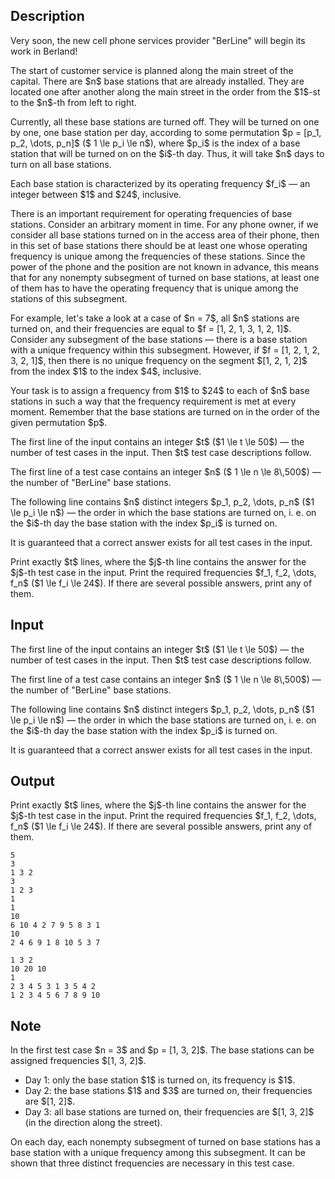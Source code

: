 ## Description

<div><p>Very soon, the new cell phone services provider "BerLine" will begin its work in Berland!</p><p>The start of customer service is planned along the main street of the capital. There are $n$&nbsp;base stations that are already installed. They are located one after another along the main street in the order from the&nbsp;$1$-st to the&nbsp;$n$-th from left to right. </p><p>Currently, all these base stations are turned off. They will be turned on one by one, one base station per day, according to some permutation $p = [p_1, p_2, \dots, p_n]$ ($ 1 \le p_i \le n$), where $p_i$ is the index of a base station that will be turned on on the $i$-th day. Thus, it will take $n$ days to turn on all base stations.</p><p>Each base station is characterized by its operating frequency $f_i$&nbsp;— an integer between $1$ and $24$, inclusive.</p><p>There is an important requirement for operating frequencies of base stations. Consider an arbitrary moment in time. For any phone owner, if we consider all base stations turned on in the access area of their phone, then in this set of base stations there should be at least one whose operating frequency is unique among the frequencies of these stations. Since the power of the phone and the position are not known in advance, this means that for any nonempty subsegment of turned on base stations, at least one of them has to have the operating frequency that is unique among the stations of this subsegment.</p><p>For example, let's take a look at a case of $n = 7$, all $n$ stations are turned on, and their frequencies are equal to $f = [1, 2, 1, 3, 1, 2, 1]$. Consider any subsegment of the base stations&nbsp;— there is a base station with a unique frequency within this subsegment. However, if $f = [1, 2, 1, 2, 3, 2, 1]$, then there is no unique frequency on the segment $[1, 2, 1, 2]$ from the index $1$ to the index $4$, inclusive.</p><p>Your task is to assign a frequency from $1$ to $24$ to each of $n$ base stations in such a way that the frequency requirement is met at every moment. Remember that the base stations are turned on in the order of the given permutation $p$.</p></div><div class="input-specification"><p>The first line of the input contains an integer $t$ ($1 \le t \le 50$)&nbsp;— the number of test cases in the input. Then $t$ test case descriptions follow.</p><p>The first line of a test case contains an integer $n$ ($ 1 \le n \le 8\,500$)&nbsp;— the number of "BerLine" base stations.</p><p>The following line contains $n$ distinct integers $p_1, p_2, \dots, p_n$ ($1 \le p_i \le n$)&nbsp;— the order in which the base stations are turned on, i.&nbsp;e. on the $i$-th day the base station with the index $p_i$ is turned on.</p><p>It is guaranteed that a correct answer exists for all test cases in the input.</p></div><div class="output-specification"><p>Print exactly $t$ lines, where the $j$-th line contains the answer for the $j$-th test case in the input. Print the required frequencies $f_1, f_2, \dots, f_n$ ($1 \le f_i \le 24$). If there are several possible answers, print any of them.</p></div>

## Input

<p>The first line of the input contains an integer $t$ ($1 \le t \le 50$)&nbsp;— the number of test cases in the input. Then $t$ test case descriptions follow.</p><p>The first line of a test case contains an integer $n$ ($ 1 \le n \le 8\,500$)&nbsp;— the number of "BerLine" base stations.</p><p>The following line contains $n$ distinct integers $p_1, p_2, \dots, p_n$ ($1 \le p_i \le n$)&nbsp;— the order in which the base stations are turned on, i.&nbsp;e. on the $i$-th day the base station with the index $p_i$ is turned on.</p><p>It is guaranteed that a correct answer exists for all test cases in the input.</p>

## Output

<p>Print exactly $t$ lines, where the $j$-th line contains the answer for the $j$-th test case in the input. Print the required frequencies $f_1, f_2, \dots, f_n$ ($1 \le f_i \le 24$). If there are several possible answers, print any of them.</p>





```input1
5
3
1 3 2
3
1 2 3
1
1
10
6 10 4 2 7 9 5 8 3 1
10
2 4 6 9 1 8 10 5 3 7
```




```output1
1 3 2 
10 20 10
1 
2 3 4 5 3 1 3 5 4 2 
1 2 3 4 5 6 7 8 9 10
```



## Note

<p>In the first test case $n = 3$ and $p = [1, 3, 2]$. The base stations can be assigned frequencies $[1, 3, 2]$.</p><ul> <li> Day 1: only the base station $1$ is turned on, its frequency is $1$. </li><li> Day 2: the base stations $1$ and $3$ are turned on, their frequencies are $[1, 2]$. </li><li> Day 3: all base stations are turned on, their frequencies are $[1, 3, 2]$ (in the direction along the street). </li></ul><p>On each day, each nonempty subsegment of turned on base stations has a base station with a unique frequency among this subsegment. It can be shown that three distinct frequencies are necessary in this test case.</p>

